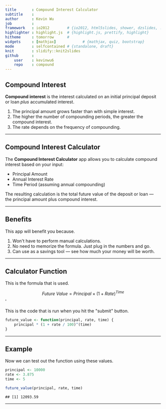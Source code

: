 ```yaml
---
title       : Compound Interest Calculator
subtitle    : 
author      : Kevin Wu
job         : 
framework   : io2012        # {io2012, html5slides, shower, dzslides, ...}
highlighter : highlight.js  # {highlight.js, prettify, highlight}
hitheme     : tomorrow      # 
widgets     : [mathjax]            # {mathjax, quiz, bootstrap}
mode        : selfcontained # {standalone, draft}
knit        : slidify::knit2slides
github      :
    user    : kevinwu6
    repo    : compound
---
```


## Compound Interest

**Compound interest** is the interest calculated on an initial principal deposit or loan *plus* accumulated interest.

1. The principal amount grows faster than with simple interest.
2. The higher the number of compounding periods, the greater the compound interest.
3. The rate depends on the frequency of compounding.

---

## Compound Interest Calculator

The **Compound Interest Calculator** app allows you to calculate compound interest based on your input:

* Principal Amount
* Annual Interest Rate
* Time Period (assuming annual compounding)

The resulting calculation is the total future value of the deposit or loan — the principal amount plus compound interest.

---

## Benefits

This app will benefit you because.

1. Won't have to perform manual calculations.
2. No need to memorize the formula. Just plug in the numbers and go.
3. Can use as a savings tool — see how much your money will be worth.

---

## Calculator Function

This is the formula that is used.

$$Future\ Value = Principal \times (1 + Rate)^{Time}$$'

This is the code that is run when you hit the "submit" button.


```r
future_value <- function(principal, rate, time) {
    principal * (1 + rate / 100)^(time)
}
```

---

## Example

Now we can test out the function using these values.


```r
principal <- 10000
rate <- 3.875
time <- 5

future_value(principal, rate, time)
```

```
## [1] 12093.59
```

---

